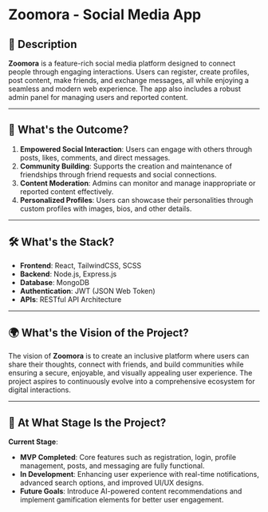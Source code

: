 # Zoomora - Social Media App

## 📜 Description

**Zoomora** is a feature-rich social media platform designed to connect people through engaging interactions. Users can register, create profiles, post content, make friends, and exchange messages, all while enjoying a seamless and modern web experience. The app also includes a robust admin panel for managing users and reported content.

---

## 🌟 What's the Outcome?

1. **Empowered Social Interaction**: Users can engage with others through posts, likes, comments, and direct messages.
2. **Community Building**: Supports the creation and maintenance of friendships through friend requests and social connections.
3. **Content Moderation**: Admins can monitor and manage inappropriate or reported content effectively.
4. **Personalized Profiles**: Users can showcase their personalities through custom profiles with images, bios, and other details.

---

## 🛠 What's the Stack?

-   **Frontend**: React, TailwindCSS, SCSS
-   **Backend**: Node.js, Express.js
-   **Database**: MongoDB
-   **Authentication**: JWT (JSON Web Token)
-   **APIs**: RESTful API Architecture

---

## 🌍 What's the Vision of the Project?

The vision of **Zoomora** is to create an inclusive platform where users can share their thoughts, connect with friends, and build communities while ensuring a secure, enjoyable, and visually appealing user experience. The project aspires to continuously evolve into a comprehensive ecosystem for digital interactions.

---

## 🚀 At What Stage Is the Project?

**Current Stage**:

-   **MVP Completed**: Core features such as registration, login, profile management, posts, and messaging are fully functional.
-   **In Development**: Enhancing user experience with real-time notifications, advanced search options, and improved UI/UX designs.
-   **Future Goals**: Introduce AI-powered content recommendations and implement gamification elements for better user engagement.

